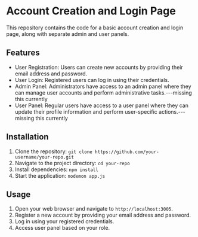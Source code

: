 # Account Creation and Login Page

This repository contains the code for a basic account creation and login page, along with separate admin and user panels.

## Features

- User Registration: Users can create new accounts by providing their email address and password.
- User Login: Registered users can log in using their credentials.
- Admin Panel: Administrators have access to an admin panel where they can manage user accounts and perform administrative tasks.---missing this currently
- User Panel: Regular users have access to a user panel where they can update their profile information and perform user-specific actions.---missing this currently

## Installation

1. Clone the repository: `git clone https://github.com/your-username/your-repo.git`
2. Navigate to the project directory: `cd your-repo`
3. Install dependencies: `npm install`
4. Start the application: `nodemon app.js`

## Usage

1. Open your web browser and navigate to `http://localhost:3005`.
2. Register a new account by providing your email address and password.
3. Log in using your registered credentials.
4. Access user panel based on your role.
